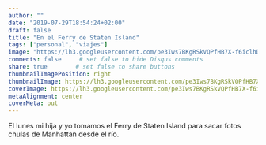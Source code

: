 ```yaml
---
author: ""
date: "2019-07-29T18:54:24+02:00"
draft: false
title: "En el Ferry de Staten Island"
tags: ["personal", "viajes"]
image: "https://lh3.googleusercontent.com/pe3Iws7BKgRSkVQPfHB7X-f6iclhDu_MOmlP7tomVy4gsMWtinDJcxBhLyVlg6D-t6nAzcMPrPDw0ydN8Nlu-_kS70XivsghxpnZ-b_afs74byEeWE1iecnrjmKb6IlB8-GgrGi8Hz0=w1920-h1080"
comments: false     # set false to hide Disqus comments
share: true        # set false to share buttons
thumbnailImagePosition: right
thumbnailImage: https://lh3.googleusercontent.com/pe3Iws7BKgRSkVQPfHB7X-f6iclhDu_MOmlP7tomVy4gsMWtinDJcxBhLyVlg6D-t6nAzcMPrPDw0ydN8Nlu-_kS70XivsghxpnZ-b_afs74byEeWE1iecnrjmKb6IlB8-GgrGi8Hz0=w1920-h1080
coverImage: https://lh3.googleusercontent.com/pe3Iws7BKgRSkVQPfHB7X-f6iclhDu_MOmlP7tomVy4gsMWtinDJcxBhLyVlg6D-t6nAzcMPrPDw0ydN8Nlu-_kS70XivsghxpnZ-b_afs74byEeWE1iecnrjmKb6IlB8-GgrGi8Hz0=w1920-h1080
metaAlignment: center
coverMeta: out
---
```


El lunes mi hija y yo tomamos el Ferry de Staten Island para sacar fotos chulas de Manhattan desde el río.

<!--more-->

<script src="https://cdn.jsdelivr.net/npm/publicalbum@latest/embed-ui.min.js" async></script>
<div class="pa-gallery-player-widget" style="width:100%; height:480px; display:none;"
  data-link="https://photos.app.goo.gl/MeA2hRacvCMUnGEN8"
  data-title="14 new photos by Jorge Cortell">
  <object data="https://lh3.googleusercontent.com/EnmVWvpFQg8AEiQSj3egRwG0vxf816bcKK8PtsrOnLoQSoEHqp0seEq0UJA68rzUHAJ6i6zn2gClCzwF9WAvWgAepYvEkXxnErwcauNoBp36Rw5mIyyMgk--poHJy-ySy9UHllqbs-Y=w1920-h1080"></object>
  <object data="https://lh3.googleusercontent.com/9EbvqZZt7ZY7CmNxMgmHJ7FWBG-f7GWp0B1sWRE0ta7Enas-7u-c8se3tlCXA6iJUTma2EKzQwIDU1C0ESPiMxwGfgpfTZTl9WP5JsSwzXkym4OpreBOzZjsafC-C3cjyYe9zPBnjTM=w1920-h1080"></object>
  <object data="https://lh3.googleusercontent.com/Sq9E88niN8-QZ-LzBsunoHBGy6LoR4nHlQKJ9KlK2anEzbqqNPXCJdyBlBEl7TtwUWPah4XSFPHJ-CkAV8uenJrq9NFr0vyHkv2vgggP4hzq8QdHUhqfURBaJzmrDLFqLpPLjTduau8=m37" type="video/mp4"></object>
  <object data="https://lh3.googleusercontent.com/9MKz7v0sDmgAOcMMH9M6_I4YO0s41l1vtgvVKetqfYYtIalZS6992xrEYtkJP1_XWvzTXFiQpH9_XLXT6QPPpIqmh4CQYTF1zJRVsJM_54Vgt6WzZ9lz8s7ptbFE4NXrGpU5yNbbMqo=w1920-h1080"></object>
  <object data="https://lh3.googleusercontent.com/712ByGTuYM5OOp2GCf1va_ExuI2gj2_VynWRErui_BQw_W-bjD1FlstXP8YeZITejlLQDBeJkmQaBlZIByU0hbFjk4xCwsDAT_0NKX76YRzlYo7VIUjrGgqLiy9tR9brGqSPKr0Thk0=w1920-h1080"></object>
  <object data="https://lh3.googleusercontent.com/IFyEq7Fa-x2bz-t65AB0TGTisrHxqOMEB1ELbjQnO3Tay22Zpaw1qGXGO5BmhLoRoDB5-IPiBNOjkrYnt4rAn4rvcLpSzyWIbzivDS_1yM2S0jWDtUjPtjTSoE5Qw0WEi-s9dBI5wk8=w1920-h1080"></object>
  <object data="https://lh3.googleusercontent.com/Co27vxueVypUwjG2jwOxcrxXZ5zqSmE8JJf7P_nOO3-64M5bJpci7vwg6p1Dh6tnxCBcNPw1UuHqzSyAh4NKq0ATswm0_5MaCK03lJe-5q5O8VvDE4Rph7NlRx_jUTskZ2bdqYf3EF8=w1920-h1080"></object>
  <object data="https://lh3.googleusercontent.com/iE8r-B2EKRf2I8U7xybTG20T4ZbeB1t9mjGvsadzI28Li1duFvrnBLRhyxIIbt8dMc3AsM5zjOMjhIeL0yqwmWilnJQNvnrp0Y4lnKFVpY7vKC53iVI-hwRkOKoheYwmiRiEISiis-8=w1920-h1080"></object>
  <object data="https://lh3.googleusercontent.com/U27-vNlgmBvOCD0tKw-6PL5DAQ8rxHKwKBvlNWDZCNKhN34NSWfE37264AFhfR3dhzM6ysKDVW0kwhX_ANK8VXGr3ZIFJWbJwQKCIbkrOk4QZ6lZN9KtnR1JhfgMLPfLhI4ONzFzqzc=w1920-h1080"></object>
  <object data="https://lh3.googleusercontent.com/xuH7G9vdeUBOxNliJdvssrhWgJAJ9d4v--wXOmFEZkmIEZo5p1pcyiqfXMPu4BPmE31UJfCthhfN99eVJS0gVPROt-jZxWQ1NIpQZBc-P2k9igkyytTVZ0W7p94pd0aXD6jVYhWNP3E=w1920-h1080"></object>
  <object data="https://lh3.googleusercontent.com/Zl4I031PpojLP7PKCXqHt608PZmEyGuDQc8IgTa8JGrnkNbE72ScjZ7Jr63goOb0ix1j14wssShw73u_UFfjyMZQ02vnck3eptGcGTeGdDO41WhEgB66lTMJjLNyCMrmoxW7E_Zi5fA=w1920-h1080"></object>
  <object data="https://lh3.googleusercontent.com/zXQ3RydW1adBsiVDZwRQ8lKSZrKzPxXPxOyjCHEDScPkxmOAqCMe3COiQuA9EH3w4n6_4vGJeermzniDr4zsMssaYIS3UUfkd5-KYC76uCD_8YkYvl9jF1YJDnzOOi5Ob7Z-TKKyPV8=w1920-h1080"></object>
  <object data="https://lh3.googleusercontent.com/KclFG57pt2fC4bs8aqnFfb0DJAcswFbpayxvRLXDqNq05SGwUisyYChUDH5nF69rvgW3OaPVMOSmHvHZ57C01MBuHjxVPok6irW905QZ12bqjSr08OTXtXQSj6upuSynEW5OJkqUAGI=w1920-h1080"></object>
  <object data="https://lh3.googleusercontent.com/Bbe1irqfa3kEE3IzTXMEDaxY58PUOYjC6vMhIoSkfIqhZlyc1gzngNirmq6cWJKyK0tRsWWv_HyrT3ZuFo_dofOIRTgqbNd-ODnN-_oH4_g-5OP1PHPhlr8P0_jrkQh5MIi5GyhOnM8=w1920-h1080"></object>
</div>
